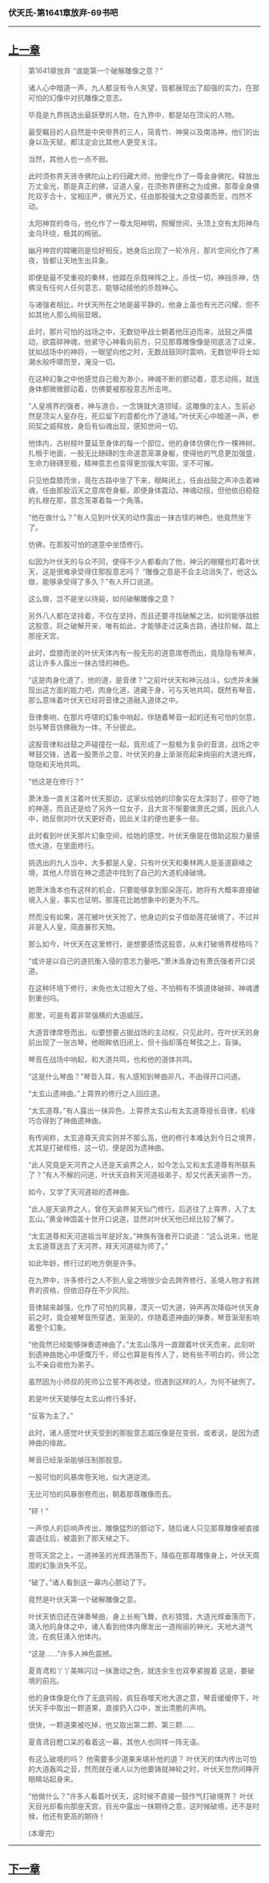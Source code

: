 ### 伏天氏-第1641章放弃-69书吧

--------
[上一章](./2be9adfb49d77e02e4226daaae06a26e.md)
--------


>
>
>
>第1641章放弃
>“谁能第一个破解雕像之意？”
>
>诸人心中暗道一声，九人都没有令人失望，皆都展现出了超强的实力，在那可怕的幻像中对抗雕像之意志。
>
>毕竟是九界挑选出最妖孽的人物，在九界中，都是站在顶尖的人物。
>
>最受瞩目的人自然是中央帝界的三人，简青竹、神昊以及南洛神，他们的出身以及天赋，都注定会比其他人更受关注。
>
>当然，其他人也一点不弱。
>
>此时须弥界天贤寺佛陀山上的归藏大师，他便化作了一尊金身佛陀，释放出万丈金光，那是真正的佛，证道人皇，在须弥界便称之为成佛，那尊金身佛陀双手合十，宝相庄严，佛光万丈，任由那股强大之意侵袭而至，岿然不动。
>
>太阳神宫的帝乌，他化作了一尊太阳神明，照耀世间，头顶上空有太阳神鸟金乌环绕，极其的绚丽。
>
>幽月神宫的嫦曦则是恰好相反，她身后出现了一轮冷月，那片空间化作了黑夜，皆都让天地生出异象。
>
>即便是最不受重视的秦林，他踏在杀戮神阵之上，杀伐一切，神挡杀神，仿佛没有任何人任何意志，能够动摇他的杀戮神心。
>
>与诸强者相比，叶伏天所在之地是最平静的，他身上虽也有光芒闪耀，但不如其他人那么绚丽显眼。
>
>此时，那片可怕的战场之中，无数铠甲战士朝着他压迫而来，战鼓之声擂动，欲震碎神魂，他紧守心神看向前方，只见那尊雕像像是彻底活了过来，犹如战场中的神将，一眼望向他之时，无数战鼓同时震响，无数铠甲将士如潮水般呼啸而至，淹没一切。
>
>在这种幻象之中他感觉自己极为渺小，神魂不断的颤动着，意志动摇，就连身体都微微颤动着，仿佛要被那股意志所击垮。
>
>“人皇境界的强者，神与道合，一念铸就大道领域，这雕像的主人，生前必然是顶尖人皇存在，死后留下的意都化作了道域。”叶伏天心中暗道一声，参同契之威释放，身后有仙魂出现，感知世间一切。
>
>他体内，古树枝叶蔓延至身体的每一个部位，他的身体仿佛化作一棵神树，扎根于地面，一股无比磅礴的生命道意笼罩身躯，使得他的气息更加强盛，生命力磅礴至极，精神意志也变得更加强大牢固，坚不可摧。
>
>只见他盘膝而坐，竟在古路中坐了下来，眼眸闭上，任由战鼓之声冲击着神魂，任由那股滔天之意席卷身躯，即便身体震动，神魂动摇，但他依旧稳稳的扎根在那，意念笼罩着每一个角落。
>
>“他在做什么？”有人见到叶伏天的动作露出一抹古怪的神色，他竟然坐下了。
>
>仿佛，在那股可怕的道意中坐悟修行。
>
>似因为叶伏天的与众不同，使得不少人都看向了他，神沅的眼瞳也盯着叶伏天，这是很难承受得住那股意志吗？
>“雕像之意是不会主动消失了，他这么做，能够承受得了多久？”有人开口说道。
>
>这么做，岂不是坐以待毙，如何破解雕像之意？
>
>另外八人都在坚持着，不仅在坚持，而且还要寻找破解之法，如何能够战胜这股意，将之破解开来，唯有如此，才能够走过这条古路，通往阶梯，踏上那座天宫。
>
>此时，盘膝而坐的叶伏天体内有一股无形的道意席卷而出，竟隐隐有琴声，这让许多人露出一抹古怪的神色。
>
>“这是肉身化道了，他的道，是音律？”之前叶伏天和神沅战斗，似虎并未展现出这方面的能力吧，肉身化道，道藏于身，可与天地共鸣，既然有琴音，那么意味着叶伏天已经将音律之道融入道体之中。
>
>音律奏响，在那片呼啸的幻象中响起，伴随着琴音一起的还有可怕的剑意，剑与琴音仿佛融为一体，不分彼此。
>
>这股音律和战鼓之声碰撞在一起，竟形成了一股极为复杂的音浪，战场之中琴鼓交锋，透着一股萧杀之意，叶伏天的身上渐渐亮起来绚丽的大道光辉，隐隐和天地共鸣。
>
>“他这是在修行？”
>
>萧沐渔一直关注着叶伏天那边，这家伙给她的印象实在太深刻了，掠夺了她的神莲，而且还是给了另外一位女子，且大言不惭要做萧氏之婿，因此八人中，她反倒对叶伏天更好奇，因此关注的便也更多一些。
>
>此时看到叶伏天那片幻象空间，给她的感觉，叶伏天像是在借助这股力量感悟大道，在里面修行。
>
>挑选出的九人当中，大多都是人皇，只有叶伏天和秦林两人是圣道巅峰之境，其他人尽皆在神之遗迹中找到了自己的大道机缘破境。
>
>她萧沐渔本也有这样的机会，只要能够拿到那朵莲花，她将有大概率直接破境入人皇，事实也证明，那莲花比她想象中的更为不凡。
>
>然而没有如果，莲花被叶伏天抢了，他身边的女子借助莲花破境了，不过并非是入人皇，简直暴殄天物。
>
>那么如今，叶伏天在这里修行，是想要感悟这股意，从未打破境界桎梏吗？
>
>“或许是以自己的道抗衡入侵的意志力量吧。”萧沐渔身边有萧氏强者开口说道。
>
>在这种环境下修行，未免也太过胆大了些，不怕稍有不慎道体破碎，神魂遭到重创吗。
>
>那里，可是有着非常强横的大道威压。
>
>大道音律席卷而出，似要想要占据战场的主动权，只见此时，在叶伏天的身前出现了一张古琴，他眼眸依旧闭上，但十指却落在琴弦之上，盲弹。
>
>琴音在战场中响起，和大道共鸣，也和他的道体共鸣。
>
>“这是什么琴曲？”琴音入耳，有人感知到琴曲非凡，不由得开口问道。
>
>“太玄山遗神曲。”上霄界的修行之人回应道。
>
>“太玄道尊。”有人露出一抹异色，上霄界太玄山有太玄道尊擅长音律，机缘巧合得到了神曲遗神曲。
>
>有传闻称，太玄道尊天资实则并不那么高，他的修行本难达到今日之境界，尤其是打破桎梏，这一切，便是因为遗神曲。
>
>“此人究竟是天河界之人还是天谕界之人，如今怎么又和太玄道尊有所联系了？”有人不解的问道，叶伏天自称天河道祖弟子，却又代表天谕界一方。
>
>如今，又学了天河道祖的遗神曲。
>
>“此人是天谕界之人，曾在天谕界昊天仙门修行，后逃往了上霄界，入了太玄山。”黄金神国盖十世开口说道，显然对叶伏天他已经比较了解了。
>
>“太玄道尊和天河道祖当年是好友。”神族有强者开口说道：“这么说来，他是太玄道尊送去了天河界，拜天河道祖为师了。”
>
>如此年龄，修行过的地方倒是许多。
>
>在九界中，许多修行之人不到人皇之境很少会去跨界修行，圣境人物才有跨界的资格，但依旧存在不少风险。
>
>音律越来越强，化作了可怕的风暴，湮灭一切大道，钟声再次降临叶伏天身前之时，竟会被琴音所穿透，渐渐的，伴随着遗神曲的弹奏，琴音渐渐影响着整个幻象。
>
>“他竟然已经能够弹奏遗神曲了。”太玄山落月一直跟着叶伏天而来，此刻听到遗神曲她心中感慨万千，师公也算是有传人了，她有些不明白的，师公怎么不亲自收他为弟子。
>
>虽然因为小师叔的死师公立誓不再收徒，但遇到这样的人，为何不破例了。
>
>若是叶伏天能够在太玄山修行多好。
>
>“反客为主了。”
>
>此时，诸人感觉叶伏天受到的那股意志威压像是在变弱，或者说，是因为遗神曲的缘故。
>
>琴音已经渐渐能够压制那股意。
>
>一股可怕的风暴席卷天地，似大道逆流。
>
>无比可怕的风暴倒卷而出，朝着那尊雕像而去。
>
>“砰！”
>
>一声惊人的巨响声传出，雕像猛烈的颤动下，随后诸人只见那尊雕像被直接震退往后，被震到了那天梯之下。
>
>苍穹天宫之上，一道神圣的光辉洒落而下，降临在那尊雕像身上，叶伏天周围的幻象消失不见。
>
>“破了。”诸人看到这一幕内心颤动了下。
>
>竟然是叶伏天第一个破解雕像之意。
>
>叶伏天依旧还在弹奏琴曲，身上长袍飞舞，衣衫猎猎，大道光辉垂落而下，涌入他的身体之中，诸人看到他体内爆发出一道绚丽的神光，天地大道气流，在疯狂涌入他体内。
>
>“这是……”许多人神色震撼。
>
>夏青鸢和丫丫美眸闪过一抹激动之色，就连余生也双拳紧握着
>这是，要破境的前兆。
>
>他的身体像是化作了无底洞般，疯狂吞噬天地大道之意，琴音缓缓停下，叶伏天手中取出一颗道果，直接扔入口中，发出清脆的声响。
>
>很快，一颗道果被吃掉，他又取出第二颗、第三颗……
>
>夏青鸢目瞪口呆的看着这一幕，其他人也同样一阵无语。
>
>有这么破境的吗？
>他需要多少道果来填补他的道？
>叶伏天的体内传出可怕的大道轰鸣之音，然而就在诸人以为他要铸就神轮之时，叶伏天忽然间睁开眼睛站起身来。
>
>“他做什么？”许多人看着叶伏天，这时候不直接一鼓作气打破境界？
>叶伏天目光却看向那座天宫，目光中露出一抹期待之意，这时候破境，还不是时候，他还有更高的期待！
>
>(本章完)
>
>

--------
[下一章](./55b73cc744342f3f5618442bc4f038b7.md)
--------
